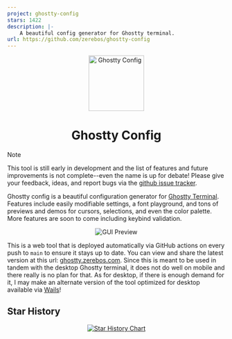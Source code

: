 ```yaml
---
project: ghostty-config
stars: 1422
description: |-
    A beautiful config generator for Ghostty terminal.
url: https://github.com/zerebos/ghostty-config
---
```


<p align="center">
  <a href="https://zerebos.github.io/ghostty-config"><img src="./src/lib/images/ghost.png" height="128" alt="Ghostty Config"></a>
  <h1 align="center">Ghostty Config</h1>
</p>


> [!NOTE]
> This tool is still early in development and the list of features and future improvements is not complete--even the name is up for debate! Please give your feedback, ideas, and report bugs via the [github issue tracker](https://github.com/zerebos/ghostty-config/issues).

Ghostty config is a beautiful configuration generator for [Ghostty Terminal](https://github.com/ghostty-org). Features include easily modifiable settings, a font playground, and tons of previews and demos for cursors, selections, and even the color palette. More features are soon to come including keybind validation.

<p align="center">
  <img src="https://github.com/user-attachments/assets/aa49f2bb-a6d3-4248-833b-488d27b57815" alt="GUI Preview">
</p>

This is a web tool that is deployed automatically via GitHub actions on every push to `main` to ensure it stays up to date. You can view and share the latest version at this url: [ghostty.zerebos.com](https://ghostty.zerebos.com/). Since this is meant to be used in tandem with the desktop Ghostty terminal, it does not do well on mobile and there really is no plan for that. As for desktop, if there is enough demand for it, I may make an alternate version of the tool optimized for desktop available via [Wails](https://wails.io/)!



## Star History

<p align="center">
  <a href="https://star-history.com/#zerebos/ghostty-config&Date">
   <picture>
     <source media="(prefers-color-scheme: dark)" srcset="https://api.star-history.com/svg?repos=zerebos/ghostty-config&type=Date&theme=dark" />
     <source media="(prefers-color-scheme: light)" srcset="https://api.star-history.com/svg?repos=zerebos/ghostty-config&type=Date" />
     <img alt="Star History Chart" src="https://api.star-history.com/svg?repos=zerebos/ghostty-config&type=Date" />
   </picture>
  </a>
</p>

